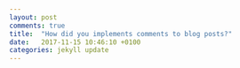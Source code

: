 ```yaml
---
layout: post
comments: true
title:  "How did you implements comments to blog posts?"
date:   2017-11-15 10:46:10 +0100
categories: jekyll update
---
```

